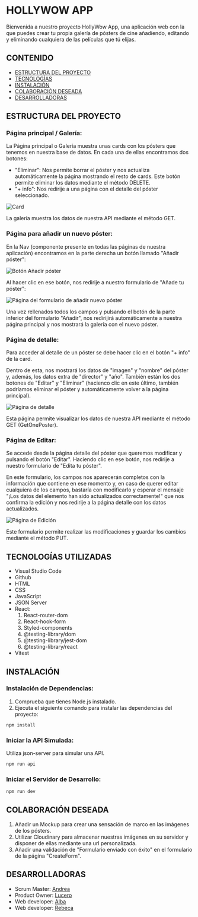 # HOLLYWOW APP

Bienvenida a nuestro proyecto HollyWow App, una aplicación web con la que puedes crear tu propia galería de pósters de cine añadiendo, editando y eliminando cualquiera de las películas que tú elijas. 
 
## CONTENIDO

- [ESTRUCTURA DEL PROYECTO](#ESTRUCTURA-DEL-PROYECTO)
- [TECNOLOGÍAS](#TECNOLOGÍAS-UTILIZADAS)
- [INSTALACIÓN](#INSTALACIÓN)
- [COLABORACIÓN DESEADA](#COLABORACIÓN-DESEADA)
- [DESARROLLADORAS](#DESARROLLADORAS)

## ESTRUCTURA DEL PROYECTO

### Página principal / Galería:

La Página principal o Galería muestra unas cards con los pósters que tenemos en nuestra base de datos. En cada una de ellas encontramos dos botones: 
 - "Eliminar": Nos permite borrar el póster y nos actualiza automáticamente la página mostrando el resto de cards. Este botón permite eliminar los datos mediante el método DELETE.
 - "+ info": Nos redirije a una página con el detalle del póster seleccionado.

![Card](src/assets/images/Card-gallery.png)

La galería muestra los datos de nuestra API mediante el método GET.

### Página para añadir un nuevo póster:

En la Nav (componente presente en todas las páginas de nuestra aplicación) encontramos en la parte derecha un botón llamado "Añadir póster":

![Botón Añadir póster](src/assets/images/ButtonAdd-Nav.png)

Al hacer clic en ese botón, nos redirije a nuestro formulario de "Añade tu póster":

![Página del formulario de añadir nuevo póster](src/assets/images/Form-Add.png)

Una vez rellenados todos los campos y pulsando el botón de la parte inferior del formulario "Añadir", nos redirijirá automáticamente a nuestra página principal y nos mostrará la galería con el nuevo póster.

### Página de detalle:

Para acceder al detalle de un póster se debe hacer clic en el botón "+ info" de la card. 

Dentro de esta, nos mostrará los datos de "imagen" y "nombre" del póster y, además, los datos extra de "director" y "año". También están los dos botones de "Editar" y "Eliminar" (hacienco clic en este último, también podríamos eliminar el póster y automáticamente volver a la página principal).

![Página de detalle](src/assets/images/PageDetail.png)

Esta página permite visualizar los datos de nuestra API mediante el método GET (GetOnePoster).

### Página de Editar:

Se accede desde la página detalle del póster que queremos modificar y pulsando el botón "Editar". Haciendo clic en ese botón, nos redirije a nuestro formulario de "Edita tu póster". 

En este formulario, los campos nos aparecerán completos con la información que contiene en ese momento y, en caso de querer editar cualquiera de los campos, bastaría con modificarlo y esperar el mensaje "¡Los datos del elemento han sido actualizados correctamente!" que nos confirma la edición y nos redirije a la página detalle con los datos actualizados. 

![Página de Edición](src/assets/images/Form-Edit.png)

Este formulario permite realizar las modificaciones y guardar los cambios mediante el método PUT. 

## TECNOLOGÍAS UTILIZADAS
 
- Visual Studio Code 
- Github
- HTML
- CSS
- JavaScript
- JSON Server
- React:
    1. React-router-dom
    2. React-hook-form
    3. Styled-components
    4. @testing-library/dom
    5. @testing-library/jest-dom
    6. @testing-library/react
- Vitest

## INSTALACIÓN

### Instalación de Dependencias:
1. Comprueba que tienes Node.js instalado.
2. Ejecuta el siguiente comando para instalar las dependencias del proyecto:
```bash
npm install
```

### Iniciar la API Simulada:
Utiliza json-server para simular una API.
```bash
npm run api
```

### Iniciar el Servidor de Desarrollo:
```bash
npm run dev
```

## COLABORACIÓN DESEADA

1. Añadir un Mockup para crear una sensación de marco en las imágenes de los pósters.
2. Utilizar Cloudinary para almacenar nuestras imágenes en su servidor y disponer de ellas mediante una url personalizada.
3. Añadir una validación de "Formulario enviado con éxito" en el formulario de la página "CreateForm".

## DESARROLLADORAS
- Scrum Master: [Andrea](https://github.com/Andreamartinn17)
- Product Owner: [Lucero](https://github.com/LuHeRiver)
- Web developer: [Alba](https://github.com/albamartinmz)
- Web developer: [Rebeca](https://github.com/rebecavm28)